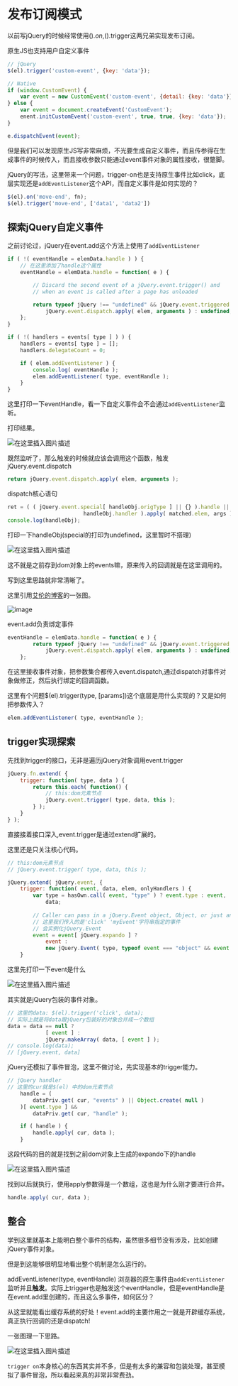 # 发布订阅模式

以前写jQuery的时候经常使用$().on,$().trigger这两兄弟实现发布订阅。

原生JS也支持用户自定义事件

```javascript
// jQuery
$(el).trigger('custom-event', {key: 'data'});

// Native
if (window.CustomEvent) {
    var event = new CustomEvent('custom-event', {detail: {key: 'data'}});
} else {
    var event = document.createEvent('CustomEvent');
    enent.initCustomEvent('custom-event', true, true, {key: 'data'});
}

e.dispatchEvent(event);
```

但是我们可以发现原生JS写非常麻烦，不光要生成自定义事件，而且传参得在生成事件的时候传入，而且接收参数只能通过event事件对象的属性接收，很蹩脚。



jQuery的写法，这里带来一个问题，trigger-on也是支持原生事件比如click，底层实现还是`addEventListener`这个API，而自定义事件是如何实现的？

```javascript
$(el).on('move-end', fn);
$(el).trigger('move-end', ['data1', 'data2'])
```



## 探索jQuery自定义事件

之前讨论过，jQuery在event.add这个方法上使用了`addEventListener`

```javascript
if ( !( eventHandle = elemData.handle ) ) {
    // 在这里添加了handle这个属性
    eventHandle = elemData.handle = function( e ) {

        // Discard the second event of a jQuery.event.trigger() and
        // when an event is called after a page has unloaded

        return typeof jQuery !== "undefined" && jQuery.event.triggered !== e.type ?
            jQuery.event.dispatch.apply( elem, arguments ) : undefined;
    };
}

if ( !( handlers = events[ type ] ) ) {
    handlers = events[ type ] = [];
    handlers.delegateCount = 0;

    if ( elem.addEventListener ) {
        console.log( eventHandle );
        elem.addEventListener( type, eventHandle );
    }
}
```

这里打印一下eventHandle，看一下自定义事件会不会通过`addEventListener`监听。

打印结果。

![在这里插入图片描述](https://img-blog.csdnimg.cn/20200805085711128.png?x-oss-process=image/watermark,type_ZmFuZ3poZW5naGVpdGk,shadow_10,text_aHR0cHM6Ly9ibG9nLmNzZG4ubmV0L1pIZ29nb2dvaGE=,size_16,color_FFFFFF,t_70)



既然监听了，那么触发的时候就应该会调用这个函数，触发jQuery.event.dispatch

```javascript
return jQuery.event.dispatch.apply( elem, arguments );
```



dispatch核心语句

```javascript
ret = ( ( jQuery.event.special[ handleObj.origType ] || {} ).handle ||
						handleObj.handler ).apply( matched.elem, args );
console.log(handleObj);
```

打印一下handleObj(special的打印为undefined，这里暂时不搭理)

![在这里插入图片描述](https://img-blog.csdnimg.cn/20200805091231370.png?x-oss-process=image/watermark,type_ZmFuZ3poZW5naGVpdGk,shadow_10,text_aHR0cHM6Ly9ibG9nLmNzZG4ubmV0L1pIZ29nb2dvaGE=,size_16,color_FFFFFF,t_70)

这不就是之前存到dom对象上的events嘛，原来传入的回调就是在这里调用的。

写到这里思路就非常清晰了。

这里引用[艾伦的博客](https://www.cnblogs.com/aaronjs/p/3444874.html)的一张图。

![image](https://images0.cnblogs.com/blog/329084/201311/26084505-ee141e573a864f148af28f3cf62b6196.png)

event.add负责绑定事件

```javascript
eventHandle = elemData.handle = function( e ) {
        return typeof jQuery !== "undefined" && jQuery.event.triggered !== e.type ?
            jQuery.event.dispatch.apply( elem, arguments ) : undefined;
    };
```

在这里接收事件对象，把参数集合都传入event.dispatch,通过dispatch对事件对象做修正，然后执行绑定的回调函数。

这里有个问题$(el).trigger(type, [params])这个底层是用什么实现的？又是如何把参数传入？

```javascript
elem.addEventListener( type, eventHandle );
```





## trigger实现探索

先找到trigger的接口，无非是遍历jQuery对象调用event.trigger

```javascript
jQuery.fn.extend( {
	trigger: function( type, data ) {
		return this.each( function() {
            // this:dom元素节点
			jQuery.event.trigger( type, data, this );
		} );
	}
} );
```



直接接着接口深入,event.trigger是通过extend扩展的。

这里还是只关注核心代码。

```javascript
// this:dom元素节点
// jQuery.event.trigger( type, data, this );

jQuery.extend( jQuery.event, {
	trigger: function( event, data, elem, onlyHandlers ) {
        var type = hasOwn.call( event, "type" ) ? event.type : event,
            data;
        
        // Caller can pass in a jQuery.Event object, Object, or just an event type string
        // 这里我们传入的是'click' 'myEvent'字符串指定的事件
        // 会实例化jQuery.Event
		event = event[ jQuery.expando ] ?
			event :
			new jQuery.Event( type, typeof event === "object" && event );
    }
```

这里先打印一下event是什么

![在这里插入图片描述](https://img-blog.csdnimg.cn/20200805104410768.png?x-oss-process=image/watermark,type_ZmFuZ3poZW5naGVpdGk,shadow_10,text_aHR0cHM6Ly9ibG9nLmNzZG4ubmV0L1pIZ29nb2dvaGE=,size_16,color_FFFFFF,t_70)

其实就是jQuery包装的事件对象。

```javascript
// 这里的data: $(el).trigger('click', data);
// 实际上就是将data跟jQuery包装好的对象合并成一个数组
data = data == null ?
			[ event ] :
			jQuery.makeArray( data, [ event ] );
// console.log(data);
// [jQuery.event, data]
```



jQuery还模拟了事件冒泡，这里不做讨论，先实现基本的trigger能力。

```javascript
// jQuery handler
// 这里的cur就是$(el) 中的dom元素节点
    handle = (
        dataPriv.get( cur, "events" ) || Object.create( null )
    )[ event.type ] &&
        dataPriv.get( cur, "handle" );

    if ( handle ) {
        handle.apply( cur, data );
    }

```

这段代码的目的就是找到之前dom对象上生成的expando下的handle

![在这里插入图片描述](https://img-blog.csdnimg.cn/20200805110042595.png?x-oss-process=image/watermark,type_ZmFuZ3poZW5naGVpdGk,shadow_10,text_aHR0cHM6Ly9ibG9nLmNzZG4ubmV0L1pIZ29nb2dvaGE=,size_16,color_FFFFFF,t_70)

找到以后就执行，使用apply参数得是一个数组，这也是为什么刚才要进行合并。

```javascript
handle.apply( cur, data );
```



## 整合

学到这里就基本上能明白整个事件的结构，虽然很多细节没有涉及，比如创建jQuery事件对象。

但是到这能够很明显地看出整个机制是怎么运行的。

addEventListener(type, eventHandle) 浏览器的原生事件由`addEventListener`监听并且**触发**。实际上trigger也是触发这个eventHandle，但是eventHandle是在event.add里创建的，而且这么多事件，如何区分？

从这里就能看出缓存系统的好处！event.add的主要作用之一就是开辟缓存系统，真正执行回调的还是dispatch!

一张图理一下思路。

![在这里插入图片描述](https://img-blog.csdnimg.cn/20200805114319379.png?x-oss-process=image/watermark,type_ZmFuZ3poZW5naGVpdGk,shadow_10,text_aHR0cHM6Ly9ibG9nLmNzZG4ubmV0L1pIZ29nb2dvaGE=,size_16,color_FFFFFF,t_70)

`trigger on`本身核心的东西其实并不多，但是有太多的兼容和包装处理，甚至模拟了事件冒泡，所以看起来真的非常非常费劲。